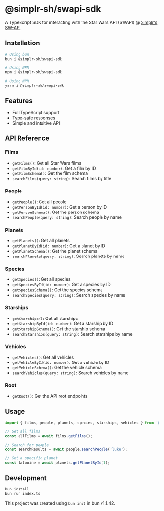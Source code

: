 # @simplr-sh/swapi-sdk

A TypeScript SDK for interacting with the Star Wars API (SWAPI) @ [Simplr's SW-API](https://github.com/simplr-sh/sw-api).

## Installation

```bash
# Using bun
bun i @simplr-sh/swapi-sdk
```
```bash
# Using NPM
npm i @simplr-sh/swapi-sdk
```
```bash
# Using NPM
yarn i @simplr-sh/swapi-sdk
```


## Features

- Full TypeScript support
- Type-safe responses
- Simple and intuitive API

## API Reference

### Films
- `getFilms()`: Get all Star Wars films
- `getFilmById(id: number)`: Get a film by ID
- `getFilmSchema()`: Get the film schema
- `searchFilms(query: string)`: Search films by title

### People
- `getPeople()`: Get all people
- `getPersonById(id: number)`: Get a person by ID
- `getPersonSchema()`: Get the person schema
- `searchPeople(query: string)`: Search people by name

### Planets
- `getPlanets()`: Get all planets
- `getPlanetById(id: number)`: Get a planet by ID
- `getPlanetSchema()`: Get the planet schema
- `searchPlanets(query: string)`: Search planets by name

### Species
- `getSpecies()`: Get all species
- `getSpeciesById(id: number)`: Get a species by ID
- `getSpeciesSchema()`: Get the species schema
- `searchSpecies(query: string)`: Search species by name

### Starships
- `getStarships()`: Get all starships
- `getStarshipById(id: number)`: Get a starship by ID
- `getStarshipSchema()`: Get the starship schema
- `searchStarships(query: string)`: Search starships by name

### Vehicles
- `getVehicles()`: Get all vehicles
- `getVehicleById(id: number)`: Get a vehicle by ID
- `getVehicleSchema()`: Get the vehicle schema
- `searchVehicles(query: string)`: Search vehicles by name

### Root
- `getRoot()`: Get the API root endpoints

## Usage

```typescript
import { films, people, planets, species, starships, vehicles } from '@simplr-sh/swapi-sdk';

// Get all films
const allFilms = await films.getFilms();

// Search for people
const searchResults = await people.searchPeople('luke');

// Get a specific planet
const tatooine = await planets.getPlanetById(1);
```

## Development

```bash
bun install
bun run index.ts
```

This project was created using `bun init` in bun v1.1.42.
